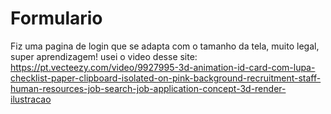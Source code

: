 # Formulario
 Fiz uma pagina de login que se adapta com o tamanho da tela, muito legal, super aprendizagem! usei o video desse site: https://pt.vecteezy.com/video/9927995-3d-animation-id-card-com-lupa-checklist-paper-clipboard-isolated-on-pink-background-recruitment-staff-human-resources-job-search-job-application-concept-3d-render-ilustracao
